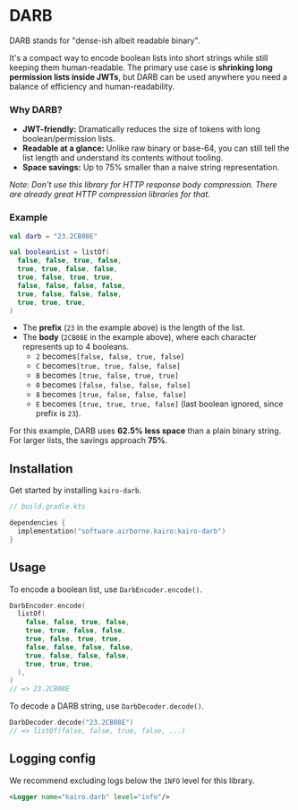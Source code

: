 # DARB

DARB stands for "dense-ish albeit readable binary".

It's a compact way to encode boolean lists into short strings
while still keeping them human-readable.
The primary use case is **shrinking long permission lists inside JWTs**,
but DARB can be used anywhere you need a balance of efficiency and human-readability.

### Why DARB?

- **JWT-friendly:** Dramatically reduces the size of tokens with long boolean/permission lists.
- **Readable at a glance:** Unlike raw binary or base-64,
  you can still tell the list length and understand its contents without tooling.
- **Space savings:** Up to 75% smaller than a naive string representation.

_Note: Don't use this library for HTTP response body compression.
There are already great HTTP compression libraries for that._

### Example

```kotlin
val darb = "23.2CB08E"

val booleanList = listOf(
  false, false, true, false,
  true, true, false, false,
  true, false, true, true,
  false, false, false, false,
  true, false, false, false,
  true, true, true,
)
```

- The **prefix** (`23` in the example above) is the length of the list.
- The **body** (`2CB08E` in the example above),
  where each character represents up to 4 booleans.
  - `2` becomes`[false, false, true, false]`
  - `C` becomes`[true, true, false, false]`
  - `B` becomes `[true, false, true, true]`
  - `0` becomes `[false, false, false, false]`
  - `8` becomes `[true, false, false, false]`
  - `E` becomes `[true, true, true, false]`
    (last boolean ignored, since prefix is `23`).

For this example, DARB uses **62.5% less space** than a plain binary string.
For larger lists, the savings approach **75%**.

## Installation

Get started by installing `kairo-darb`.

```kotlin
// build.gradle.kts

dependencies {
  implementation("software.airborne.kairo:kairo-darb")
}
```

## Usage

To encode a boolean list, use `DarbEncoder.encode()`.

```kotlin
DarbEncoder.encode(
  listOf(
    false, false, true, false,
    true, true, false, false,
    true, false, true, true,
    false, false, false, false,
    true, false, false, false,
    true, true, true,
  ),
)
// => 23.2CB08E
```

To decode a DARB string, use `DarbDecoder.decode()`.

```kotlin
DarbDecoder.decode("23.2CB08E")
// => listOf(false, false, true, false, ...)
```

## Logging config

We recommend excluding logs below the `INFO` level for this library.

```xml
<Logger name="kairo.darb" level="info"/>
```
